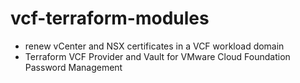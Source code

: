 # vcf-terraform-modules
* renew vCenter and NSX certificates in a VCF workload domain
* Terraform VCF Provider and Vault for VMware Cloud Foundation Password Management 

